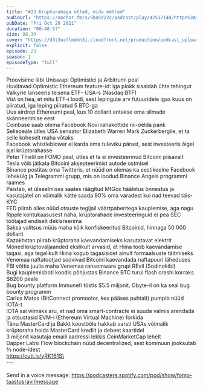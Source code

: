 ```yaml
---
title: "#23 Krüptorahaga ütled, mida mõtled"
audioUrl: "https://anchor.fm/s/5ba5d22c/podcast/play/42517140/https%3A%2F%2Fd3ctxlq1ktw2nl.cloudfront.net%2Fstaging%2F2021-9-29%2F4ad5b212-b845-d61d-1f3c-757a5ad4fb35.m4a"
pubDate: "Fri Oct 29 2021"
duration: "00:48:57"
size: 88.39 
cover: "https://d3t3ozftmdmh3i.cloudfront.net/production/podcast_uploaded_episode400/15275939/15275939-1635508249364-10820ab9a4d5b.jpg"
explicit: false
episode: 23
season: 1
episodeType: "full"
---
```


Proovisime läbi Uniswapi Optimistici ja Arbitrumi peal\
Huvitavad Optimistic Ethereum feature-id: iga plokk sisaldab ühte tehingut\
Valkyrie lanseeris teisena ETF- USA-s (Nasdaq:BTF)\
Vist on hea, et mitu ETF-i loodi, sest lepingute arv futuuridele igas kuus on piiratud, iga leping piiratud 5 BTC-ga\
Uus airdrop Ethereumi peal, kus 10 dollarit antakse oma silmade skänneerimise eest\
Coinbase saab olema Facebook Novi rahakottide nii-öelda pank\
Sellepeale ütles USA senaator Elizabeth Warren Mark Zuckerbergile, et ta selle koheselt maha võtaks\
Facebook whistleblower ei karda oma tuleviku pärast, sest investeeris õigel ajal krüptorahasse\
Peter Thielil on FOMO peal, ütles et ta ei investeerinud Bitcoini piisavalt\
Tesla võib jätkata Bitcoini aksepteerimist autode ostmisel\
Binance postitas oma Twitteris, et nüüd on olemas ka eestikeelne Facebook lehekülg ja Telegrammi grupp, mis on loodud Binance Angels programmi raames\
Paistab, et üleeelmises saates räägitud MtGox hääletus õnnestus ja kasutajatel on võimalik kätte saada 90% oma varadest kui nad teevad täis-KYC\
FED piirab alles nüüd otsuste tegijail väärtpaberitega kauplemise, aga nagu Ripple kohtukaasusest näha, krüptorahade investeeringuid ei pea SEC töötajad endiselt deklareerima\
Saksa valitsus müüs maha kõik konfiskeeritud Bitcoinid, hinnaga 50 000 dollarit\
Kazakhstan piirab krüptoraha kaevandamiseks kasutatavat elektrit\
Mõned krüptoväljaanded ekslikult arvasid, et Hiina toob kaevandamise tagasi, aga tegelikult Hiina kogub tagasisidet ainult formaalsuste täitmiseks\
Venemaa naftatootjad soovivad Bitcoini kaevandada naftapuuri läheduses\
FBI võttis juulis maha Venemaa ransomware grupi REvil (Sodinokibi)\
Bugi kauplemisboti koodis põhjustas Binance BTC turul flash crashi korraks $8200 peale\
Bug bounty platform Immunefi tõstis $5.5 miljonit. Obyte-il on ka seal bug bounty programm\
Carlos Matos (BitConnect promootor, kes pääses puhtalt) pumpib nüüd IOTA-t\
IOTA sai viimaks aru, et nad oma smart-contracte ei suuda valmis arendada ja otsustasid EVM-i (Ethereum Virtual Machine) forkida\
Tänu MasterCard ja Bakkt koostööle hakkab varsti USAs võimalik krüptoraha hoida MasterCard krediit ja debeet kaartidel\
3 miljonit kasutaja emaili aadressi lekkis CoinMarketCap lehelt\
Dapper Labsi Flow blockchain nüüd decentralized, sest kommuun jooksutab ⅔ node-idest\
https://cutt.ly/yRK161S\
\
--- \
\
Send in a voice message: https://podcasters.spotify.com/pod/show/fomo-taastusravi/message